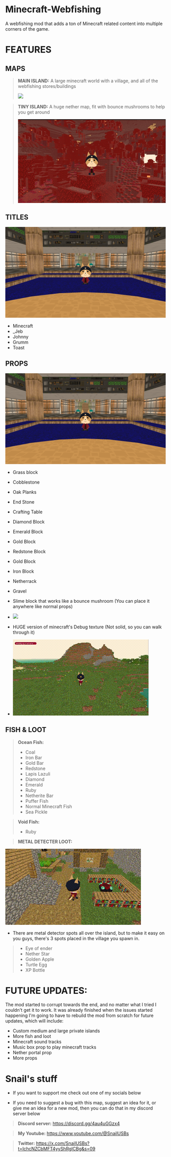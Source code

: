 # Minecraft-Webfishing
A webfishing mod that adds a ton of Minecraft related content into multiple corners of the game.


# FEATURES

## MAPS

> **MAIN ISLAND:**
> A large minecraft world with a village, and all of the webfishing stores/buildings
>
> ![](https://github.com/SnailUsbs/Minecraft-Webfishing/blob/main/showcase/MainIsland.gif)

> **TINY ISLAND:**
> A huge nether map, fit with bounce mushrooms to help you get around
>
> ![](https://github.com/SnailUsbs/Minecraft-Webfishing/blob/main/showcase/Nether.jpg)

## TITLES

![](https://github.com/SnailUsbs/DOOM-Fishing/blob/main/Showcase%20gifs%20%26%20images/Spawn%20Area.png)

- Minecraft
- _Jeb
- Johnny
- Grumm
- Toast

## PROPS

![](https://github.com/SnailUsbs/DOOM-Fishing/blob/main/Showcase%20gifs%20%26%20images/Spawn%20Area.png)

- Grass block
- Cobblestone
- Oak Planks
- End Stone
- Crafting Table
- Diamond Block
- Emerald Block
- Gold Block
- Redstone Block
- Gold Block
- Iron Block
- Netherrack
- Gravel
  
- Slime block that works like a bounce mushroom (You can place it anywhere like normal props)

- ![](https://github.com/SnailUsbs/Minecraft-Webfishing/blob/main/showcase/Slimeblockprop.gif)
  
- HUGE version of minecraft's Debug texture (Not solid, so you can walk through it)

- ![](https://github.com/SnailUsbs/Minecraft-Webfishing/blob/main/showcase/Debugprop.gif)

## FISH & LOOT

> **Ocean Fish:**
> - Coal
> - Iron Bar
> - Gold Bar
> - Redstone
> - Lapis Lazuli
> - Diamond
> - Emerald
> - Ruby
> - Netherite Bar
> - Puffer Fish
> - Normal Minecraft Fish
> - Sea Pickle

> **Void Fish:**
> - Ruby

> **METAL DETECTER LOOT:**

![](https://github.com/SnailUsbs/Minecraft-Webfishing/blob/main/showcase/Lootin.gif)

- There are metal detector spots all over the island, but to make it easy on you guys, there's 3 spots placed in the village you spawn in.

> - Eye of ender
> - Nether Star
> - Golden Apple
> - Turtle Egg
> - XP Bottle
 

# FUTURE UPDATES:
The mod started to corrupt towards the end, and no matter what I tried I couldn't get it to work. It was already finished when the issues started happening I'm going to have to rebuild the mod from scratch for future updates, which will include:

- Custom medium and large private islands
- More fish and loot
- Minecraft sound tracks
- Music box prop to play minecraft tracks
- Nether portal prop
- More props

# Snail's stuff

- If you want to support me check out one of my socials below

- If you need to suggest a bug with this map, suggest an idea for it, or give me an idea for a new mod, then you can do that in my discord server below

> **Discord server:** https://discord.gg/4au4uGGzx4

> **My Youtube:** https://www.youtube.com/@SnailUSBs

> **Twitter:** https://x.com/SnailUSBs?t=IchcNZCbMFT4yyShRgICBg&s=09
